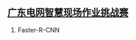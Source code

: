 ## [广东电网智慧现场作业挑战赛](https://tianchi.aliyun.com/competition/entrance/531899/introduction)

1. Faster-R-CNN
